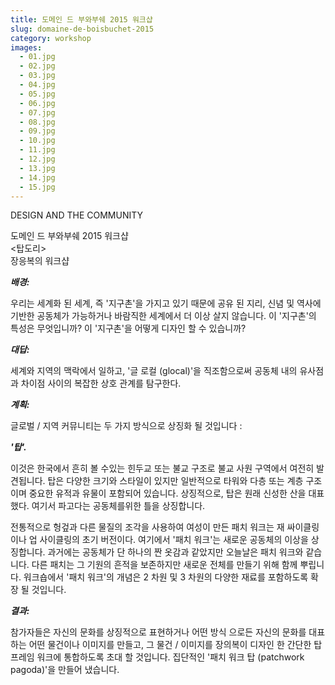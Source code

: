 ```yaml
---
title: 도메인 드 부와부쉐 2015 워크샵
slug: domaine-de-boisbuchet-2015
category: workshop
images:
  - 01.jpg
  - 02.jpg
  - 03.jpg
  - 04.jpg
  - 05.jpg
  - 06.jpg
  - 07.jpg
  - 08.jpg
  - 09.jpg
  - 10.jpg
  - 11.jpg
  - 12.jpg
  - 13.jpg
  - 14.jpg
  - 15.jpg
---
```


DESIGN AND THE COMMUNITY

도메인 드 부와부쉐 2015 워크샵    
&lt;&#xD0D1;&#xB3C4;&#xB9AC;&gt;     
장응복의 워크샵      

***배경:***

우리는 세계화 된 세계, 즉 '지구촌'을 가지고 있기 때문에 공유 된 지리, 신념 및 역사에 기반한 공동체가 가능하거나 바람직한 세계에서 더 이상 살지 않습니다. 이 '지구촌'의 특성은 무엇입니까? 이 '지구촌'을 어떻게 디자인 할 수 있습니까?

***대답:***

세계와 지역의 맥락에서 일하고, '글 로컬 (glocal)'을 직조함으로써 공동체 내의 유사점과 차이점 사이의 복잡한 상호 관계를 탐구한다.

***계획:***

글로벌 / 지역 커뮤니티는 두 가지 방식으로 상징화 될 것입니다 :

***'탑'.***

이것은 한국에서 흔히 볼 수있는 힌두교 또는 불교 구조로 불교 사원 구역에서 여전히 발견됩니다. 탑은 다양한 크기와 스타일이 있지만 일반적으로 타워와 다층 또는 계층 구조이며 중요한 유적과 유물이 포함되어 있습니다. 상징적으로, 탑은 원래 신성한 산을 대표했다. 여기서 파고다는 공동체를위한 틀을 상징합니다.

전통적으로 헝겊과 다른 물질의 조각을 사용하여 여성이 만든 패치 워크는 재 싸이클링이나 업 사이클링의 초기 버전이다. 여기에서 '패치 워크'는 새로운 공동체의 이상을 상징합니다. 과거에는 공동체가 단 하나의 짠 옷감과 같았지만 오늘날은 패치 워크와 같습니다. 다른 패치는 그 기원의 흔적을 보존하지만 새로운 전체를 만들기 위해 함께 뿌립니다. 워크숍에서 '패치 워크'의 개념은 2 차원 및 3 차원의 다양한 재료를 포함하도록 확장 될 것입니다.

***결과:***

참가자들은 자신의 문화를 상징적으로 표현하거나 어떤 방식 으로든 자신의 문화를 대표하는 어떤 물건이나 이미지를 만들고, 그 물건 / 이미지를 장의복이 디자인 한 간단한 탑 프레임 워크에 통합하도록 초대 할 것입니다. 집단적인 '패치 워크 탑 (patchwork pagoda)'을 만들어 냈습니다.
